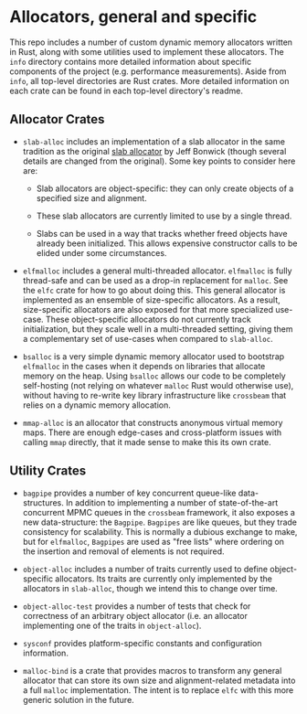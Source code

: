 # Allocators, general and specific

This repo includes a number of custom dynamic memory allocators written in Rust,
along with some utilities used to implement these allocators. The `info`
directory contains more detailed information about specific components of the
project (e.g. performance measurements). Aside from `info`, all top-level
directories are Rust crates. More detailed information on each crate can be
found in each top-level directory's readme.

## Allocator Crates

* `slab-alloc` includes an implementation of a slab allocator in the same
  tradition as the original [slab allocator](https://www.usenix.org/legacy/publications/library/proceedings/bos94/full_papers/bonwick.a)
  by Jeff Bonwick (though several details are changed from the original). Some
  key points to consider here are:

  * Slab allocators are object-specific: they can only create objects of a
    specified size and alignment.

  * These slab allocators are currently limited to use by a single thread.

  * Slabs can be used in a way that tracks whether freed objects have already
    been initialized. This allows expensive constructor calls to be elided under
    some circumstances.

* `elfmalloc` includes a general multi-threaded allocator. `elfmalloc` is fully
   thread-safe and can be used as a drop-in replacement for `malloc`. See the
   `elfc` crate for how to go about doing this. This general allocator is
   implemented as an ensemble of size-specific allocators. As a result,
   size-specific allocators are also exposed for that more specialized
   use-case. These object-specific allocators do not currently track
   initialization, but they scale well in a multi-threaded setting, giving them
   a complementary set of use-cases when compared to `slab-alloc`.

* `bsalloc` is a very simple dynamic memory allocator used to bootstrap
  `elfmalloc` in the cases when it depends on libraries that allocate memory on
  the heap. Using `bsalloc` allows our code to be completely self-hosting (not
  relying on whatever `malloc` Rust would otherwise use), without having to
  re-write key library infrastructure like `crossbeam` that relies on a dynamic
  memory allocation.

* `mmap-alloc` is an allocator that constructs anonymous virtual memory maps.
  There are enough edge-cases and cross-platform issues with calling `mmap`
  directly, that it made sense to make this its own crate.

## Utility Crates

* `bagpipe` provides a number of key concurrent queue-like data-structures. In
  addition to implementing a number of state-of-the-art concurrent MPMC queues
  in the `crossbeam` framework, it also exposes a new data-structure: the
  `Bagpipe`. `Bagpipes` are like queues, but they trade consistency for
  scalability. This is normally a dubious exchange to make, but for
  `elfmalloc`, `Bagpipes` are used as "free lists" where ordering on the
  insertion and removal of elements is not required.

* `object-alloc` includes a number of traits currently used to define
  object-specific allocators. Its traits are currently only implemented by the
  allocators in `slab-alloc`, though we intend this to change over time.

* `object-alloc-test` provides a number of tests that check for correctness of
  an arbitrary object allocator (i.e. an allocator implementing one of the
  traits in `object-alloc`).

* `sysconf` provides platform-specific constants and configuration
  information.

* `malloc-bind` is a crate that provides macros to transform any general
  allocator that can store its own size and alignment-related metadata into a
  full `malloc` implementation. The intent is to replace `elfc` with this more
  generic solution in the future.
